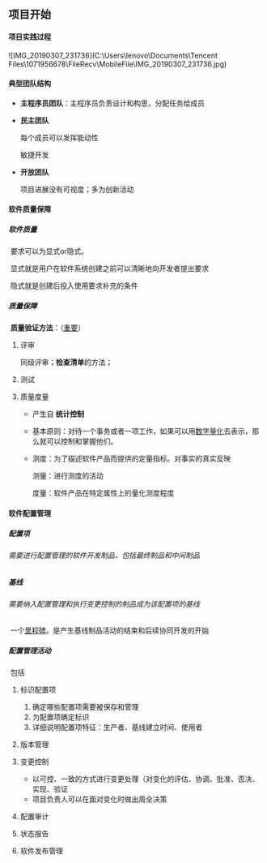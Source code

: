 ## 项目开始

#### 项目实践过程

![IMG_20190307_231736](C:\Users\lenovo\Documents\Tencent Files\1071956678\FileRecv\MobileFile\IMG_20190307_231736.jpg)

#### 典型团队结构

- **主程序员团队**：主程序员负责设计和构思，分配任务给成员

- **民主团队**

  每个成员可以发挥能动性

  敏捷开发

- **开放团队**

  项目进展没有可视度；多为创新活动

#### 软件质量保障

##### 软件质量

​	要求可以为显式or隐式。

​	显式就是用户在软件系统创建之前可以清晰地向开发者提出要求

​	隐式就是创建后投入使用要求补充的条件

##### 质量保障

​	**质量验证方法**：（<u>重要</u>）

1. 评审

   同级评审；**检查清单**的方法；

2. 测试

3. 质量度量

   - 产生自 **统计控制**

   - 基本原则：对待一个事务或者一项工作，如果可以用<u>数字量化</u>去表示，那么就可以控制和掌握他们。

   - 测度：为了描述软件产品而提供的定量指标。对事实的真实反映

     测量：进行测度的活动

     度量：软件产品在特定属性上的量化测度程度

#### 软件配置管理

##### 配置项

###### 	需要进行配置管理的软件开发制品，包括最终制品和中间制品

##### 基线

###### 	需要纳入配置管理和执行变更控制的制品成为该配置项的基线

​	一个<u>里程碑</u>。是产生基线制品活动的结束和后续协同开发的开始

##### 配置管理活动

​	包括

1. 标识配置项
   1. 确定哪些配置项需要被保存和管理
   2. 为配置项确定标识
   3. 详细说明配置项特征：生产者、基线建立时间、使用者
2. 版本管理
3. 变更控制
   - 以可控、一致的方式进行变更处理（对变化的评估、协调、批准、否决、实现、验证
   - 项目负责人可以在面对变化时做出周全决策

4. 配置审计
5. 状态报告
6. 软件发布管理



